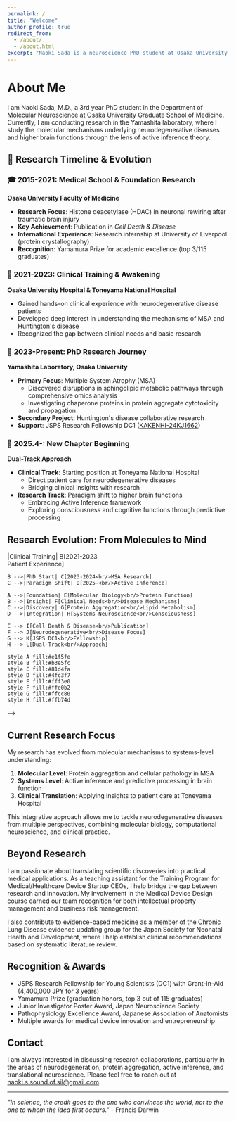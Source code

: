 ```yaml
---
permalink: /
title: "Welcome"
author_profile: true
redirect_from: 
  - /about/
  - /about.html
excerpt: "Naoki Sada is a neuroscience PhD student at Osaka University studying neurodegeneration, protein aggregation, and active inference. JSPS Research Fellow DC1."
---
```


# About Me

I am Naoki Sada, M.D., a 3rd year PhD student in the Department of Molecular Neuroscience at Osaka University Graduate School of Medicine. Currently, I am conducting research in the Yamashita laboratory, where I study the molecular mechanisms underlying neurodegenerative diseases and higher brain functions through the lens of active inference theory.

## 📍 Research Timeline & Evolution

<!-- Mermaid diagram temporarily disabled for GitHub Pages
<div class="mermaid">
gantt
    title Research Journey Timeline
    dateFormat  YYYY
    axisFormat  %Y
    
    section Medical School
    HDAC Research           :done, hdac, 2015, 2021
    Liverpool Internship    :done, liverpool, 2019, 2020
    
    section Clinical Training  
    Osaka Univ Hospital     :done, ouh, 2021, 2022
    Toneyama Hospital       :done, tnh, 2022, 2023
    
    section PhD Research
    MSA Research            :active, msa, 2023, 2025
    Huntington's Disease    :active, hd, 2023, 2025
    JSPS DC1 Fellowship     :active, jsps, 2024, 2027
    
    section New Chapter
    Toneyama Clinical       :crit, tc, 2025, 2027
    Active Inference        :crit, ai, 2025, 2027
</div>
-->

### 🎓 **2015-2021: Medical School & Foundation Research**
**Osaka University Faculty of Medicine**
- **Research Focus**: Histone deacetylase (HDAC) in neuronal rewiring after traumatic brain injury
- **Key Achievement**: Publication in *Cell Death & Disease* 
- **International Experience**: Research internship at University of Liverpool (protein crystallography)
- **Recognition**: Yamamura Prize for academic excellence (top 3/115 graduates)

### 🏥 **2021-2023: Clinical Training & Awakening**
**Osaka University Hospital & Toneyama National Hospital**
- Gained hands-on clinical experience with neurodegenerative disease patients
- Developed deep interest in understanding the mechanisms of MSA and Huntington's disease
- Recognized the gap between clinical needs and basic research

### 🔬 **2023-Present: PhD Research Journey**
**Yamashita Laboratory, Osaka University**
- **Primary Focus**: Multiple System Atrophy (MSA)
  - Discovered disruptions in sphingolipid metabolic pathways through comprehensive omics analysis
  - Investigating chaperone proteins in protein aggregate cytotoxicity and propagation
- **Secondary Project**: Huntington's disease collaborative research
- **Support**: JSPS Research Fellowship DC1 ([KAKENHI-24KJ1662](https://kaken.nii.ac.jp/ja/grant/KAKENHI-PROJECT-24KJ1662/))

### 🚀 **2025.4-: New Chapter Beginning**
**Dual-Track Approach**
- **Clinical Track**: Starting position at Toneyama National Hospital
  - Direct patient care for neurodegenerative diseases
  - Bridging clinical insights with research
- **Research Track**: Paradigm shift to higher brain functions
  - Embracing Active Inference framework
  - Exploring consciousness and cognitive functions through predictive processing

## Research Evolution: From Molecules to Mind

<!-- Mermaid diagram temporarily disabled for GitHub Pages
<div class="mermaid">
graph LR
    A[2015-2021<br/>HDAC Research] -->|Clinical Training| B[2021-2023<br/>Patient Experience]
    B -->|PhD Start| C[2023-2024<br/>MSA Research]
    C -->|Paradigm Shift| D[2025-<br/>Active Inference]
    
    A -->|Foundation| E[Molecular Biology<br/>Protein Function]
    B -->|Insight| F[Clinical Needs<br/>Disease Mechanisms]
    C -->|Discovery| G[Protein Aggregation<br/>Lipid Metabolism]
    D -->|Integration| H[Systems Neuroscience<br/>Consciousness]
    
    E --> I[Cell Death & Disease<br/>Publication]
    F --> J[Neurodegenerative<br/>Disease Focus]
    G --> K[JSPS DC1<br/>Fellowship]
    H --> L[Dual-Track<br/>Approach]
    
    style A fill:#e1f5fe
    style B fill:#b3e5fc
    style C fill:#81d4fa
    style D fill:#4fc3f7
    style E fill:#fff3e0
    style F fill:#ffe0b2
    style G fill:#ffcc80
    style H fill:#ffb74d
</div>
-->

## Current Research Focus

My research has evolved from molecular mechanisms to systems-level understanding:

1. **Molecular Level**: Protein aggregation and cellular pathology in MSA
2. **Systems Level**: Active inference and predictive processing in brain function
3. **Clinical Translation**: Applying insights to patient care at Toneyama Hospital

This integrative approach allows me to tackle neurodegenerative diseases from multiple perspectives, combining molecular biology, computational neuroscience, and clinical practice.

## Beyond Research

I am passionate about translating scientific discoveries into practical medical applications. As a teaching assistant for the Training Program for Medical/Healthcare Device Startup CEOs, I help bridge the gap between research and innovation. My involvement in the Medical Device Design course earned our team recognition for both intellectual property management and business risk management.

I also contribute to evidence-based medicine as a member of the Chronic Lung Disease evidence updating group for the Japan Society for Neonatal Health and Development, where I help establish clinical recommendations based on systematic literature review.

## Recognition & Awards

- JSPS Research Fellowship for Young Scientists (DC1) with Grant-in-Aid (4,400,000 JPY for 3 years)
- Yamamura Prize (graduation honors, top 3 out of 115 graduates)
- Junior Investigator Poster Award, Japan Neuroscience Society
- Pathophysiology Excellence Award, Japanese Association of Anatomists
- Multiple awards for medical device innovation and entrepreneurship

## Contact

I am always interested in discussing research collaborations, particularly in the areas of neurodegeneration, protein aggregation, active inference, and translational neuroscience. Please feel free to reach out at naoki.s.sound.of.sil@gmail.com.

---

*"In science, the credit goes to the one who convinces the world, not to the one to whom the idea first occurs."* - Francis Darwin